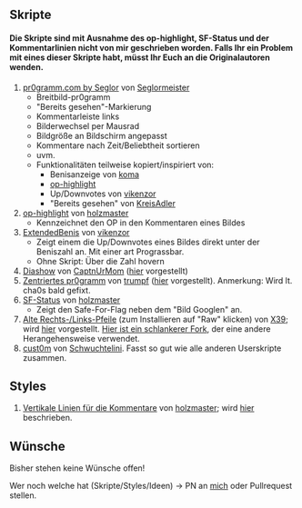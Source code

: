 ## Skripte

#### Die Skripte sind mit Ausnahme des op-highlight, SF-Status und der Kommentarlinien nicht von mir geschrieben worden. Falls Ihr ein Problem mit eines dieser Skripte habt, müsst Ihr Euch an die Originalautoren wenden.

1. [pr0gramm.com by Seglor](https://github.com/Seglormeister/pr0gramm.com-by-Seglor) von [Seglormeister](http://pr0gramm.com/user/Seglormeister)
   - Breitbild-pr0gramm
   - "Bereits gesehen"-Markierung
   - Kommentarleiste links
   - Bilderwechsel per Mausrad
   - Bildgröße an Bildschirm angepasst
   - Kommentare nach Zeit/Beliebtheit sortieren
   - uvm.
   - Funktionalitäten teilweise kopiert/inspiriert von:
      - Benisanzeige von [koma](http://pr0gramm.com/new/593653)
      - [op-highlight](https://github.com/pr0nopoly/op-highlight/)
      - Up/Downvotes von [vikenzor](http://pr0gramm.com/new/535814)
      - "Bereits gesehen" von [KreisAdler](http://pr0gramm.com/new/514574)
2. [op-highlight](https://github.com/pr0nopoly/op-highlight/) von [holzmaster](http://pr0gramm.com/user/holzmaster)
   - Kennzeichnet den OP in den Kommentaren eines Bildes
3. [ExtendedBenis](https://github.com/vikenemesh/ExtendedBenis) von [vikenzor](http://pr0gramm.com/user/vikenzor)
   - Zeigt einem die Up/Downvotes eines Bildes direkt unter der Beniszahl an. Mit einer art Prograssbar.
   - Ohne Skript: Über die Zahl hovern
4. [Diashow](https://greasyfork.org/scripts/4409-pr0grammsurfer) von [CaptnUrMom](http://pr0gramm.com/user/CaptnUrMom) ([hier](http://pr0gramm.com/new/286521) vorgestellt)
5. [Zentriertes pr0gramm](https://www.sendspace.com/file/158k8g) von [trumpf](http://pr0gramm.com/user/trumpf) ([hier](http://pr0gramm.com/new/534136) vorgestellt). Anmerkung: Wird lt. cha0s bald gefixt.
6. [SF-Status](https://github.com/pr0nopoly/sf-status/) von [holzmaster](http://pr0gramm.com/user/holzmaster)
   - Zeigt den Safe-For-Flag neben dem "Bild Googlen" an.
7. [Alte Rechts-/Links-Pfeile](https://gist.github.com/X39/19067b9d52c2fe75580a) (zum Installieren auf "Raw" klicken) von [X39](http://pr0gramm.com/user/X39); wird [hier](http://pr0gramm.com/new/614169) vorgestellt. [Hier ist ein schlankerer Fork](https://gist.github.com/pr0nopoly/2ce19d77249678a6a716), der eine andere Herangehensweise verwendet.
8. [cust0m](http://pr0gramm.com/top/622568) von [Schwuchtelini](http://pr0gramm.com/user/Schwuchtelini). Fasst so gut wie alle anderen Userskripte zusammen.

## Styles
1. [Vertikale Linien für die Kommentare](https://userstyles.org/styles/109047) von [holzmaster](http://pr0gramm.com/user/holzmaster); wird [hier](http://pr0gramm.com/new/545214) beschrieben.

## Wünsche
Bisher stehen keine Wünsche offen!

Wer noch welche hat (Skripte/Styles/Ideen) -> PN an [mich](http://pr0gramm.com/user/holzmaster) oder Pullrequest stellen.
